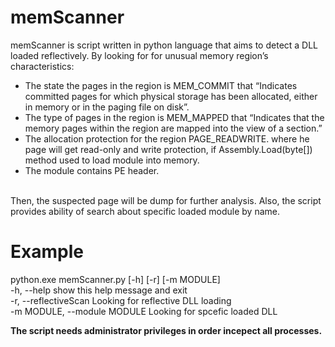 # memScanner
memScanner is script written in python language that aims to detect a DLL loaded reflectively. By looking for for unusual memory region’s characteristics:
- The state the pages in the region is MEM_COMMIT that “Indicates committed pages for which physical storage has been allocated, either in memory or in the paging file on disk”.
- The type of pages in the region is MEM_MAPPED that “Indicates that the memory pages within the region are mapped into the view of a section.”
- The allocation protection for the region PAGE_READWRITE. where he page will get read-only and write protection, if Assembly.Load(byte[]) method used to load module into memory.
- The module contains PE header.

<br />Then, the suspected page will be dump for further analysis. Also, the script provides ability of search about specific loaded module by name.

# Example
python.exe memScanner.py [-h] [-r] [-m MODULE]
<br />      -h, --help                    show this help message and exit
<br />      -r, --reflectiveScan          Looking for reflective DLL loading
<br />      -m MODULE, --module MODULE    Looking for spcefic loaded DLL

**The script needs administrator privileges in order incepect all processes.**
